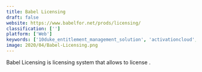 ```yaml
---
title: Babel Licensing
draft: false 
website: https://www.babelfor.net/prods/licensing/
classification: ['']
platform: ['Web']
keywords: ['10duke_entitlement_management_solution', 'activationcloud', 'antiduplicate', 'datadvantage', 'fossa', 'fossology', 'licensee', 'limebike_scooters', 'maian_cube', 'nalpeiron', 'okta', 'pelock', 'safenet_identity_and_data_protection', 'vmprotect', 'whitesource']
image: 2020/04/Babel-Licensing.png
---
```

Babel Licensing is licensing system that allows to license .